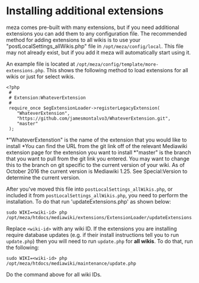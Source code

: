 Installing additional extensions
================================

meza comes pre-built with many extensions, but if you need additional extensions you can add them to any configuration file. The recommended method for adding extensions to all wikis is to use your "postLocalSettings_allWikis.php" file in `/opt/meza/config/local`. This file may not already exist, but if you add it meza will automatically start using it.

An example file is located at `/opt/meza/config/template/more-extensions.php`. This shows the following method to load extensions for all wikis or just for select wikis.
```
<?php
 #
 # Extension:WhateverExtension
 #
 require_once $egExtensionLoader->registerLegacyExtension(
    "WhateverExtension",
    "https://github.com/jamesmontalvo3/WhateverExtension.git",
    "master"
 );
 ```
*"WhateverExtenstion" is the name of the extension that you would like to install
*You can find the URL from the git link off of the relevant Mediawiki extension page for the extension you want to install
*"master" is the branch that you want to pull from the git link you entered. You may want to change this to the branch on git specific to the current version of your wiki. As of October 2016 the current version is Mediawiki 1.25. See Special:Version to determine the current version.


After you've moved this file into `postLocalSettings_allWikis.php`, or included it from `postLocalSettings_allWikis.php`, you need to perform the installation. To do that run 'updateExtensions.php' as shown below:

```
sudo WIKI=<wiki-id> php /opt/meza/htdocs/mediawiki/extensions/ExtensionLoader/updateExtensions.php
```

Replace `<wiki-id>` with any wiki ID. If the extensions you are installing require database updates (e.g. if their install instructions tell you to run `update.php`) then you will need to run `update.php` for **all wikis**. To do that, run the following:

```
sudo WIKI=<wiki-id> php /opt/meza/htdocs/mediawiki/maintenance/update.php
```

Do the command above for all wiki IDs.
